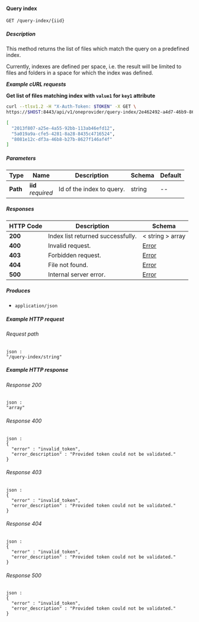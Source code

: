 
<a name="query_space_indexes"></a>
#### Query index
```
GET /query-index/{iid}
```


##### Description
This method returns the list of files which match the query on a predefined index.

Currently, indexes are defined per space, i.e. the result will be limited to files and folders in a space for which the index was defined.   


***Example cURL requests***

**Get list of files matching index with `value1` for `key1` attribute**
```bash
curl --tlsv1.2 -H "X-Auth-Token: $TOKEN" -X GET \
https://$HOST:8443/api/v1/oneprovider/query-index/2e462492-a4d7-46b9-8641-abfdf50f06af?key1=value1

[
  "2013f807-a25e-4a55-92bb-113ab46efd12",
  "5a019a9a-cfe5-4281-8a28-8435c4716524",
  "8081e12c-df3a-46b8-b27b-8627f146af4f"
]
```


##### Parameters

|Type|Name|Description|Schema|Default|
|---|---|---|---|---|
|**Path**|**iid**  <br>*required*|Id of the index to query.|string|--|


##### Responses

|HTTP Code|Description|Schema|
|---|---|---|
|**200**|Index list returned successfully.|< string > array|
|**400**|Invalid request.|[Error](../definitions/Error.md#error)|
|**403**|Forbidden request.|[Error](../definitions/Error.md#error)|
|**404**|File not found.|[Error](../definitions/Error.md#error)|
|**500**|Internal server error.|[Error](../definitions/Error.md#error)|


##### Produces

* `application/json`


##### Example HTTP request

###### Request path
```
json :
"/query-index/string"
```


##### Example HTTP response

###### Response 200
```
json :
"array"
```


###### Response 400
```
json :
{
  "error" : "invalid_token",
  "error_description" : "Provided token could not be validated."
}
```


###### Response 403
```
json :
{
  "error" : "invalid_token",
  "error_description" : "Provided token could not be validated."
}
```


###### Response 404
```
json :
{
  "error" : "invalid_token",
  "error_description" : "Provided token could not be validated."
}
```


###### Response 500
```
json :
{
  "error" : "invalid_token",
  "error_description" : "Provided token could not be validated."
}
```



